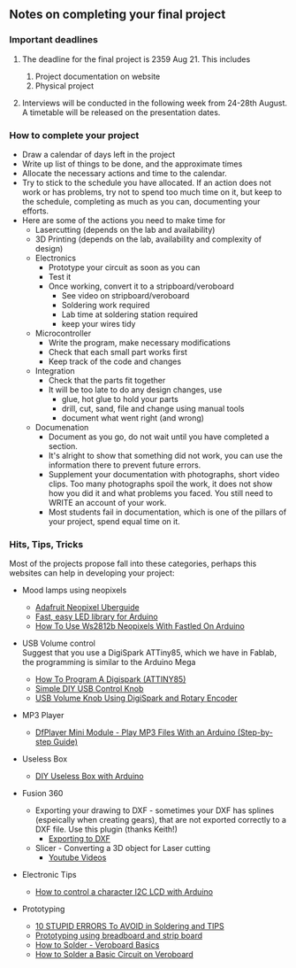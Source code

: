 ## Notes on completing your final project

### Important deadlines

1.  The deadline for the final project is 2359 Aug 21.  This includes

    1.  Project documentation on website
    2.  Physical project

2.  Interviews will be conducted in the following week from 24-28th August.
    A timetable will be released on the presentation dates.

### How to complete your project

*  Draw a calendar of days left in the project
*  Write up list of things to be done, and the approximate times
*  Allocate the necessary actions and time to the calendar.
*  Try to stick to the schedule you have allocated.  If an action does not
    work or has problems, try not to spend too much time on it, but keep to the schedule, completing as much as you can, documenting your efforts.
*  Here are some of the actions you need to make time for
    *  Lasercutting (depends on the lab and availability)
    *  3D Printing (depends on the lab, availability and complexity of design)
    *  Electronics
        -  Prototype your circuit as soon as you can
        -  Test it
        -  Once working, convert it to a stripboard/veroboard
            +  See video on stripboard/veroboard
            +  Soldering work required
            +  Lab time at soldering station required
            +  keep your wires tidy
    *  Microcontroller
        -  Write the program, make necessary modifications
        -  Check that each small part works first
        -  Keep track of the code and changes
    *  Integration
        -  Check that the parts fit together
        -  It will be too late to do any design changes, use
            +  glue, hot glue to hold your parts
            +  drill, cut, sand, file and change using manual tools
            +  document what went right (and wrong)
    *  Documenation
        -  Document as you go, do not wait until you have completed a section.
        -  It's alright to show that something did not work, you can use the information there to prevent future errors.
        -  Supplement your documentation with photographs, short video clips.  Too many photographs spoil the work, it does not show how you did it and what problems you faced.  You still need to WRITE an account of your work.
        -  Most students fail in documentation, which is one of the pillars of your project, spend equal time on it.

### Hits, Tips, Tricks

Most of the projects propose fall into these categories, perhaps this websites can help in developing your project:

* Mood lamps using neopixels
    * [Adafruit Neopixel Uberguide](https://learn.adafruit.com/adafruit-neopixel-uberguide/the-magic-of-neopixels)
    * [Fast, easy LED library for Arduino](http://fastled.io/)
    + [How To Use Ws2812b Neopixels With Fastled On Arduino](https://youtu.be/YgII4UYW5hU)
* USB Volume control<br>
Suggest that you use a DigiSpark ATTiny85, which we have in Fablab, the programming is similar to the Arduino Mega
    * [How To Program A Digispark (ATTINY85)](https://youtu.be/1IYCBuY5dw0)
    * [Simple DIY USB Control Knob](https://www.instructables.com/id/Digispark-Volume-Control/)
    * [USB Volume Knob Using DigiSpark and Rotary Encoder](https://www.instructables.com/id/USB-Volume-Knob-Using-DigiSpark-and-Rotary-Encoder/)

* MP3 Player
    - [DfPlayer Mini Module - Play MP3 Files With an Arduino (Step-by-step Guide)](https://youtu.be/P42ICrgAtS4)

* Useless Box
    - [DIY Useless Box with Arduino](https://youtu.be/cpdjQ0gheDQ)

* Fusion 360
    * Exporting your drawing to DXF - sometimes your DXF has splines (espeically when creating gears), that are not exported correctly to a DXF file.  Use this plugin (thanks Keith!)
        * [Exporting to DXF](https://apps.autodesk.com/FUSION/en/Detail/Index?id=4611814297957846949&appLang=en&os=Mac&_ga=2.28636284.1592221722.1596774821-2077718089.1589684582)
    - Slicer - Converting a 3D object for Laser cutting
        + [Youtube Videos](https://www.youtube.com/results?search_query=slicer+for+fusion+360&page=&utm_source=opensearch)

* Electronic Tips
    * [How to control a character I2C LCD with Arduino](https://www.makerguides.com/character-i2c-lcd-arduino-tutorial/)

* Prototyping 
    - [10 STUPID ERRORS To AVOID in Soldering and TIPS](https://youtu.be/Fp37DPZVdRI)
    - [Prototyping using breadboard and strip board](https://youtu.be/i_1yAJnbR9U)
    - [How to Solder - Veroboard Basics](https://youtu.be/F08epD9tvJc)
    - [How to Solder a Basic Circuit on Veroboard](https://youtu.be/bv2nZJtvrT0)
